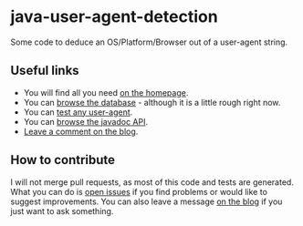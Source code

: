 java-user-agent-detection
=========================

Some code to deduce an OS/Platform/Browser out of a user-agent string. 

## Useful links

* You will find all you need [on the homepage](http://pieroxy.net/user-agent/lib.html).
* You can [browse the database](http://pieroxy.net/user-agent/db.html) - although it is a little rough right now.
* You can [test any user-agent](http://pieroxy.net/user-agent/).
* You can [browse the javadoc API](http://pieroxy.net/user-agent/doc/).
* [Leave a comment on the blog](http://pieroxy.net/blog/2014/11/18/user_agent_detection_in_java.html).

## How to contribute

I will not merge pull requests, as most of this code and tests are generated. What you can do is [open issues](https://github.com/pieroxy/java-user-agent-detection/issues) if you find problems or would like to suggest improvements. You can also leave a message [on the blog](http://pieroxy.net/blog/2014/11/18/user_agent_detection_in_java.html) if you just want to ask something.
